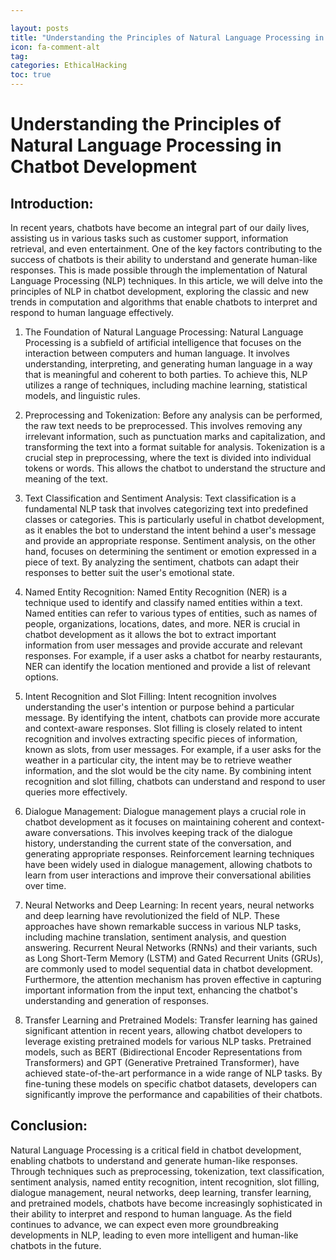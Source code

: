 ```yaml
---

layout: posts
title: "Understanding the Principles of Natural Language Processing in Chatbot Development"
icon: fa-comment-alt
tag:      
categories: EthicalHacking
toc: true
---
```




# Understanding the Principles of Natural Language Processing in Chatbot Development

## Introduction:
In recent years, chatbots have become an integral part of our daily lives, assisting us in various tasks such as customer support, information retrieval, and even entertainment. One of the key factors contributing to the success of chatbots is their ability to understand and generate human-like responses. This is made possible through the implementation of Natural Language Processing (NLP) techniques. In this article, we will delve into the principles of NLP in chatbot development, exploring the classic and new trends in computation and algorithms that enable chatbots to interpret and respond to human language effectively.

1. The Foundation of Natural Language Processing:
Natural Language Processing is a subfield of artificial intelligence that focuses on the interaction between computers and human language. It involves understanding, interpreting, and generating human language in a way that is meaningful and coherent to both parties. To achieve this, NLP utilizes a range of techniques, including machine learning, statistical models, and linguistic rules.

2. Preprocessing and Tokenization:
Before any analysis can be performed, the raw text needs to be preprocessed. This involves removing any irrelevant information, such as punctuation marks and capitalization, and transforming the text into a format suitable for analysis. Tokenization is a crucial step in preprocessing, where the text is divided into individual tokens or words. This allows the chatbot to understand the structure and meaning of the text.

3. Text Classification and Sentiment Analysis:
Text classification is a fundamental NLP task that involves categorizing text into predefined classes or categories. This is particularly useful in chatbot development, as it enables the bot to understand the intent behind a user's message and provide an appropriate response. Sentiment analysis, on the other hand, focuses on determining the sentiment or emotion expressed in a piece of text. By analyzing the sentiment, chatbots can adapt their responses to better suit the user's emotional state.

4. Named Entity Recognition:
Named Entity Recognition (NER) is a technique used to identify and classify named entities within a text. Named entities can refer to various types of entities, such as names of people, organizations, locations, dates, and more. NER is crucial in chatbot development as it allows the bot to extract important information from user messages and provide accurate and relevant responses. For example, if a user asks a chatbot for nearby restaurants, NER can identify the location mentioned and provide a list of relevant options.

5. Intent Recognition and Slot Filling:
Intent recognition involves understanding the user's intention or purpose behind a particular message. By identifying the intent, chatbots can provide more accurate and context-aware responses. Slot filling is closely related to intent recognition and involves extracting specific pieces of information, known as slots, from user messages. For example, if a user asks for the weather in a particular city, the intent may be to retrieve weather information, and the slot would be the city name. By combining intent recognition and slot filling, chatbots can understand and respond to user queries more effectively.

6. Dialogue Management:
Dialogue management plays a crucial role in chatbot development as it focuses on maintaining coherent and context-aware conversations. This involves keeping track of the dialogue history, understanding the current state of the conversation, and generating appropriate responses. Reinforcement learning techniques have been widely used in dialogue management, allowing chatbots to learn from user interactions and improve their conversational abilities over time.

7. Neural Networks and Deep Learning:
In recent years, neural networks and deep learning have revolutionized the field of NLP. These approaches have shown remarkable success in various NLP tasks, including machine translation, sentiment analysis, and question answering. Recurrent Neural Networks (RNNs) and their variants, such as Long Short-Term Memory (LSTM) and Gated Recurrent Units (GRUs), are commonly used to model sequential data in chatbot development. Furthermore, the attention mechanism has proven effective in capturing important information from the input text, enhancing the chatbot's understanding and generation of responses.

8. Transfer Learning and Pretrained Models:
Transfer learning has gained significant attention in recent years, allowing chatbot developers to leverage existing pretrained models for various NLP tasks. Pretrained models, such as BERT (Bidirectional Encoder Representations from Transformers) and GPT (Generative Pretrained Transformer), have achieved state-of-the-art performance in a wide range of NLP tasks. By fine-tuning these models on specific chatbot datasets, developers can significantly improve the performance and capabilities of their chatbots.

## Conclusion:
Natural Language Processing is a critical field in chatbot development, enabling chatbots to understand and generate human-like responses. Through techniques such as preprocessing, tokenization, text classification, sentiment analysis, named entity recognition, intent recognition, slot filling, dialogue management, neural networks, deep learning, transfer learning, and pretrained models, chatbots have become increasingly sophisticated in their ability to interpret and respond to human language. As the field continues to advance, we can expect even more groundbreaking developments in NLP, leading to even more intelligent and human-like chatbots in the future.